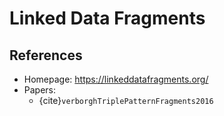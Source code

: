 # Linked Data Fragments


## References

- Homepage: https://linkeddatafragments.org/
- Papers:
	- {cite}`verborghTriplePatternFragments2016` 
